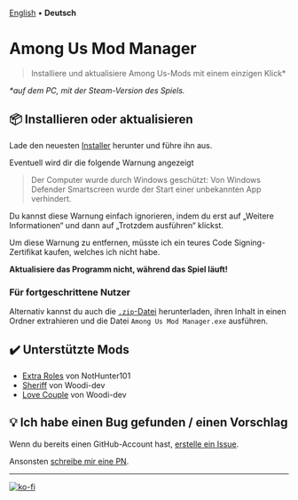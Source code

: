 [English](/README.md) • **Deutsch**

# Among Us Mod Manager
> Installiere und aktualisiere Among Us-Mods mit einem einzigen Klick*

*\*auf dem PC, mit der Steam-Version des Spiels.*

## 📦 Installieren oder aktualisieren 
Lade den neuesten [Installer](https://github.com/moritzruth/among-us-mod-manager/releases/download/v1.0.0/AmongUsModManagerInstaller-1.0.0.exe)
herunter und führe ihn aus.

Eventuell wird dir die folgende Warnung angezeigt

> Der Computer wurde durch Windows geschützt: Von Windows Defender Smartscreen wurde der Start einer unbekannten App
> verhindert.

Du kannst diese Warnung einfach ignorieren, indem du erst auf „Weitere Informationen“ und dann auf
„Trotzdem ausführen“ klickst.

Um diese Warnung zu entfernen, müsste ich ein teures Code Signing-Zertifikat kaufen, welches ich nicht habe.

**Aktualisiere das Programm nicht, während das Spiel läuft!**

### Für fortgeschrittene Nutzer
Alternativ kannst du auch die
[`.zip`-Datei](https://github.com/moritzruth/among-us-mod-manager/releases/download/v1.0.0/AmongUsModManager-1.0.0.zip)
herunterladen, ihren Inhalt in einen Ordner extrahieren und die Datei `Among Us Mod Manager.exe` ausführen.

## ✔️ Unterstützte Mods
- [Extra Roles](https://github.com/NotHunter101/ExtraRolesAmongUs) von NotHunter101
- [Sheriff](https://github.com/Woodi-dev/Among-Us-Sheriff-Mod) von Woodi-dev
- [Love Couple](https://github.com/Woodi-dev/Among-Us-Love-Couple-Mod) von Woodi-dev

## 💡 Ich habe einen Bug gefunden / einen Vorschlag
Wenn du bereits einen GitHub-Account hast,
[erstelle ein Issue](https://github.com/moritzruth/among-us-mod-manager/issues/new).

Ansonsten [schreibe mir eine PN](https://twitter.com/moritz_ruth).

---

[![ko-fi](https://ko-fi.com/img/githubbutton_sm.svg)](https://ko-fi.com/I2I73NKH9)
